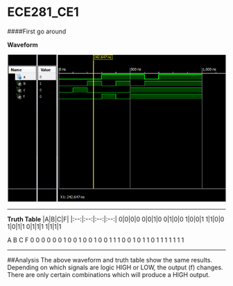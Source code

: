 ECE281_CE1
==========
####First go around

**Waveform**

![alt text](https://github.com/byarbrough/ECE281_CE1/blob/master/waveform.PNG?raw=true "Waveform Image")

---

**Truth Table**
|A|B|C|F|
|:--:|:--:|:--:|:--:|
0|0|0|0
0|0|1|0
0|1|0|0
1|0|0|1
1|1|0|0
1|0|1|1
0|1|1|1
1|1|1|1

A	B	C	F
0	0	0	0
0	0	1	0
0	1	0	0
1	0	0	1
1	1	0	0
1	0	1	1
0	1	1	1
1	1	1	1

----

##Analysis
The above waveform and truth table show the same results. Depending on which signals are logic HIGH or LOW, the output (f) changes. There are only certain combinations which will produce a HIGH output.
